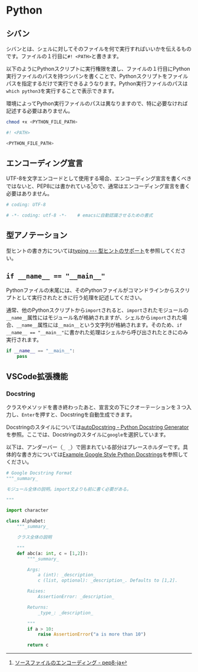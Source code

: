 # Python

## シバン

シバンとは、シェルに対してそのファイルを何で実行すればいいかを伝えるものです。ファイルの１行目に`#! <PATH>`と書きます。

以下のようにPythonスクリプトに実行権限を渡し、ファイルの１行目にPython実行ファイルのパスを持つシバンを書くことで、Pythonスクリプトをファイルパスを指定するだけで実行できるようなります。Python実行ファイルのパスは`which python3`を実行することで表示できます。

環境によってPython実行ファイルのパスは異なりますので、特に必要なければ記述する必要はありません。

```bash
chmod +x <PYTHON_FILE_PATH>
```

```python
#! <PATH>
```

```bash
<PYTHON_FILE_PATH>
```

## エンコーディング宣言

UTF-8を文字エンコードとして使用する場合、エンコーディング宣言を書くべきではないと、PEP8には書かれている[^1]ので、通常はエンコーディング宣言を書く必要はありません。

```python
# coding: UTF-8
```

```python
# -*- coding: utf-8 -*-    # emacsに自動認識させるための書式
```

[^1]: [ソースファイルのエンコーディング - pep8-ja](https://pep8-ja.readthedocs.io/ja/latest/#section-9)

## 型アノテーション

型ヒントの書き方については[typing --- 型ヒントのサポート](https://docs.python.org/ja/3/library/typing.html#module-contents)を参照してください。

## `if __name__ == "__main__"`

Pythonファイルの末尾には、そのPythonファイルがコマンドラインからスクリプトとして実行されたときに行う処理を記述してください。

通常、他のPythonスクリプトから`import`されると、`import`されたモジュールの`__name__`属性にはモジュール名が格納されますが、シェルから`import`された場合、`__name__`属性には`__main__`という文字列が格納されます。そのため、`if __name__ == "__main__"`に書かれた処理はシェルから呼び出されたときにのみ実行されます。

```python
if __name__ == "__main__":
    pass
```

## VSCode拡張機能

### Docstring

クラスやメソッドを書き終わったあと、宣言文の下にクオーテーションを３つ入力し、`Enter`を押すと、Docstringを自動生成できます。

Docstringのスタイルについては[autoDocstring - Python Docstring Generator](https://marketplace.visualstudio.com/items?itemName=njpwerner.autodocstring#:~:text=and%20parameter%20types-,Docstring%20Formats,-To%20turn%20off)を参照。ここでは、Docstringのスタイルに`google`を選択しています。

以下は、アンダーバー（`_ _`）で囲まれている部分はプレースホルダーです。具体的な書き方については[Example Google Style Python Docstrings](https://sphinxcontrib-napoleon.readthedocs.io/en/latest/example_google.html)を参照してください。

```python
# Google Docstring Format
"""_summary_

モジュール全体の説明。import文よりも前に書く必要がある。

"""

import character

class Alphabet:
    """_summary_

    クラス全体の説明

    """
    def abc(a: int, c = [1,2]):
        """_summary_

        Args:
            a (int): _description_
            c (list, optional): _description_. Defaults to [1,2].

        Raises:
            AssertionError: _description_

        Returns:
            _type_: _description_

        """
        if a > 10:
            raise AssertionError("a is more than 10")

        return c
```
